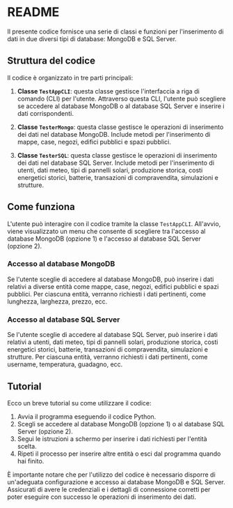 # README

Il presente codice fornisce una serie di classi e funzioni per l'inserimento di dati in due diversi tipi di database: MongoDB e SQL Server. 

## Struttura del codice

Il codice è organizzato in tre parti principali:

1. **Classe `TestAppCLI`**: questa classe gestisce l'interfaccia a riga di comando (CLI) per l'utente. Attraverso questa CLI, l'utente può scegliere se accedere al database MongoDB o al database SQL Server e inserire i dati corrispondenti.

2. **Classe `TesterMongo`**: questa classe gestisce le operazioni di inserimento dei dati nel database MongoDB. Include metodi per l'inserimento di mappe, case, negozi, edifici pubblici e spazi pubblici.

3. **Classe `TesterSQL`**: questa classe gestisce le operazioni di inserimento dei dati nel database SQL Server. Include metodi per l'inserimento di utenti, dati meteo, tipi di pannelli solari, produzione storica, costi energetici storici, batterie, transazioni di compravendita, simulazioni e strutture.

## Come funziona

L'utente può interagire con il codice tramite la classe `TestAppCLI`. All'avvio, viene visualizzato un menu che consente di scegliere tra l'accesso al database MongoDB (opzione 1) e l'accesso al database SQL Server (opzione 2).

### Accesso al database MongoDB

Se l'utente sceglie di accedere al database MongoDB, può inserire i dati relativi a diverse entità come mappe, case, negozi, edifici pubblici e spazi pubblici. Per ciascuna entità, verranno richiesti i dati pertinenti, come lunghezza, larghezza, prezzo, ecc.

### Accesso al database SQL Server

Se l'utente sceglie di accedere al database SQL Server, può inserire i dati relativi a utenti, dati meteo, tipi di pannelli solari, produzione storica, costi energetici storici, batterie, transazioni di compravendita, simulazioni e strutture. Per ciascuna entità, verranno richiesti i dati pertinenti, come username, temperatura, guadagno, ecc.

## Tutorial

Ecco un breve tutorial su come utilizzare il codice:

1. Avvia il programma eseguendo il codice Python.
2. Scegli se accedere al database MongoDB (opzione 1) o al database SQL Server (opzione 2).
3. Segui le istruzioni a schermo per inserire i dati richiesti per l'entità scelta.
4. Ripeti il processo per inserire altre entità o esci dal programma quando hai finito.

È importante notare che per l'utilizzo del codice è necessario disporre di un'adeguata configurazione e accesso ai database MongoDB e SQL Server. Assicurati di avere le credenziali e i dettagli di connessione corretti per poter eseguire con successo le operazioni di inserimento dei dati.
